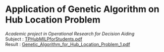 # Application of Genetic Algorithm on Hub Location Problem
*Academic project in Operational Research for Decision Aiding*\
Subject : [TPHubMILPforStudents.pdf](./TPHubMILPforStudents.pdf/)\
Result : [Genetic_Algorithm_for_Hub_Location_Problem_1.pdf](./Genetic_Algorithm_for_Hub_Location_Problem_1.pdf/)
